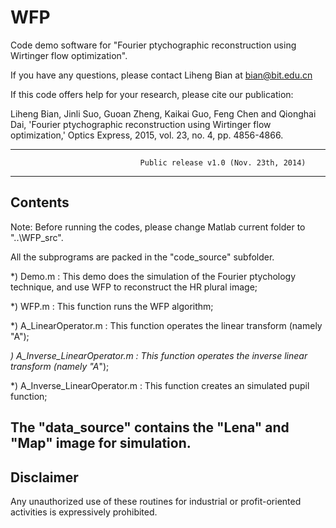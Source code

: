 # WFP
Code demo software for "Fourier ptychographic reconstruction using Wirtinger flow optimization".

If you have any questions, please contact Liheng Bian at bian@bit.edu.cn

If this code offers help for your research, please cite our publication:

Liheng Bian, Jinli Suo, Guoan Zheng, Kaikai Guo, Feng Chen and Qionghai Dai, 'Fourier ptychographic reconstruction using Wirtinger flow optimization,' Optics Express, 2015, vol. 23, no. 4, pp. 4856-4866.

--------------------------------------------------------------------------------------------------------------------------

                                 Public release v1.0 (Nov. 23th, 2014) 

------------------------------------------------------------------------------------------------------------------------------------
 Contents
------------------------------------------------------------------------------------------------------------------------------------
Note: Before running the codes, please change Matlab current folder to "..\WFP_src".

All the subprograms are packed in the "code_source" subfolder.

*) Demo.m                   : This demo does the simulation of the Fourier ptychology technique, and use WFP to reconstruct the HR plural image;

*) WFP.m                    : This function runs the WFP algorithm;

*) A_LinearOperator.m       : This function operates the linear transform (namely "A");

*) A_Inverse_LinearOperator.m       : This function operates the inverse linear transform (namely "A*");

*) A_Inverse_LinearOperator.m       : This function creates an simulated pupil function;

The "data_source" contains the "Lena" and "Map" image for simulation.
------------------------------------------------------------------------------------------------------------------------------------
 Disclaimer
------------------------------------------------------------------------------------------------------------------------------------

Any unauthorized use of these routines for industrial or profit-oriented activities is expressively prohibited.




